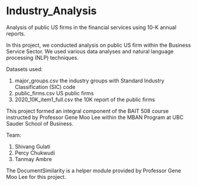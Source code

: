 # Industry_Analysis
Analysis of public US firms in the financial services using 10-K annual reports.

In this project, we conducted analysis on public US firm within the Business Service Sector. We used various data analyses and natural language processing (NLP) techniques.

Datasets used:
1. major_groups.csv the industry groups with Standard Industry Classification (SIC) code
2. public_firms.csv US public firms
3. 2020_10K_item1_full.csv the 10K report of the public firms

This project formed an integral component of the BAIT 508 course instructed by Professor Gene Moo Lee within the MBAN Program at UBC Sauder School of Business.

Team:
1.  Shivang Gulati
2.  Percy Chukwudi
3.  Tanmay Ambre
   
The DocumentSimilarity is a helper module provided by Professor Gene Moo Lee for this project.
